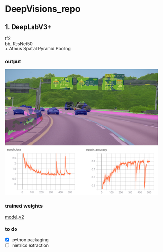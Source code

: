 # DeepVisions_repo

## 1. DeepLabV3+
tf2 \
bb, ResNet50 \
\+ Atrous Spatial Pyramid Pooling

### output
<p align="left">
    <img src="output.png" width=600></br>
    <img src="la.png" width=600></br>
</p>

### trained weights
[model_v2]( https://drive.google.com/file/d/10EBMPQvXulhmMphpqLgsyVX_5YrDVRYs/view?usp=sharing)

### to do
- [x] python packaging
- [ ] metrics extraction
